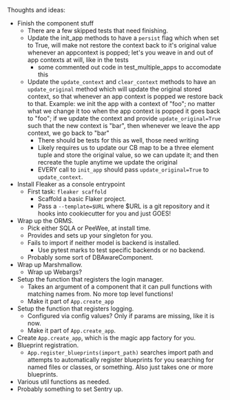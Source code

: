 Thoughts and ideas:

* Finish the component stuff
  * There are a few skipped tests that need finishing.
  * Update the init_app methods to have a `persist` flag which when set to True,
    will make not restore the context back to it's original value whenever an
    appcontext is popped; let's you weave in and out of app contexts at will,
    like in the tests
    * some commented out code in test_multiple_apps to accomodate this
  * Update the `update_context` and `clear_context` methods to have an
    `update_original` method which will update the original stored context, so
    that whenever an app context is popped we restore back to that. Example: we
    init the app with a context of "foo"; no matter what we change it too when
    the app context is popped it goes back to "foo"; if we update the context
    and provide `update_original=True` such that the new context is "bar", then
    whenever we leave the app context, we go back to "bar"
    * There should be tests for this as well, those need writing
    * Likely requires us to update our CB map to be a three element tuple and
      store the original value, so we can update it; and then recreate the
      tuple anytime we update the original
    * EVERY call to `init_app` should pass `update_original=True` to
      `update_context`.
* Install Fleaker as a console entrypoint
  * First task: `fleaker scaffold`
    * Scaffold a basic Flaker project.
    * Pass a `--template=$URL` where $URL is a git repository and it hooks into
      cookiecutter for you and just GOES!
* Wrap up the ORMS.
  * Pick either SQLA or PeeWee, at install time.
  * Provides and sets up your singleton for you.
  * Fails to import if neither model is backend is installed.
    * Use pytest marks to test specific backends or no backend.
  * Probably some sort of DBAwareComponent.
* Wrap up Marshmallow.
  * Wrap up Webargs?
* Setup the function that registers the login manager.
  * Takes an argument of a component that it can pull functions with matching
    names from. No more top level functions!
  * Make it part of `App.create_app`
* Setup the function that registers logging.
  * Configured via config values? Only if params are missing, like it is now.
  * Make it part of `App.create_app`.
* Create `App.create_app`, which is the magic app factory for you.
* Blueprint registration.
  * `App.register_blueprints(import_path)` searches import path and attempts to
    automatically register blueprints for you searching for named files or
    classes, or something. Also just takes one or more blueprints.
* Various util functions as needed.
* Probably something to set Sentry up.
